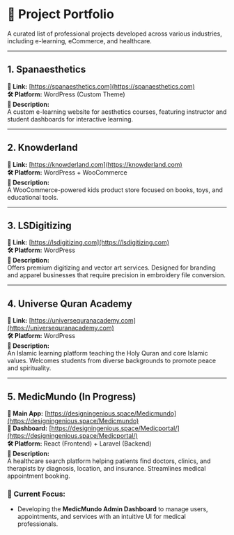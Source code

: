 # 🧠 Project Portfolio

A curated list of professional projects developed across various industries, including e-learning, eCommerce, and healthcare.

---

## 1. Spanaesthetics
**🔗 Link:** [https://spanaesthetics.com](https://spanaesthetics.com)  
**🛠 Platform:** WordPress (Custom Theme)  
**📄 Description:**  
A custom e-learning website for aesthetics courses, featuring instructor and student dashboards for interactive learning.

---

## 2. Knowderland
**🔗 Link:** [https://knowderland.com](https://knowderland.com)  
**🛠 Platform:** WordPress + WooCommerce  
**📄 Description:**  
A WooCommerce-powered kids product store focused on books, toys, and educational tools.

---

## 3. LSDigitizing
**🔗 Link:** [https://lsdigitizing.com](https://lsdigitizing.com)  
**🛠 Platform:** WordPress  
**📄 Description:**  
Offers premium digitizing and vector art services. Designed for branding and apparel businesses that require precision in embroidery file conversion.

---

## 4. Universe Quran Academy
**🔗 Link:** [https://universequranacademy.com](https://universequranacademy.com)  
**🛠 Platform:** WordPress  
**📄 Description:**  
An Islamic learning platform teaching the Holy Quran and core Islamic values. Welcomes students from diverse backgrounds to promote peace and spirituality.

---

## 5. MedicMundo (In Progress)
**🔗 Main App:** [https://designingenious.space/Medicmundo](https://designingenious.space/Medicmundo)  
**🔗 Dashboard:** [https://designingenious.space/Medicportal/](https://designingenious.space/Medicportal/)  
**🛠 Platform:** React (Frontend) + Laravel (Backend)  
**📄 Description:**  
A healthcare search platform helping patients find doctors, clinics, and therapists by diagnosis, location, and insurance. Streamlines medical appointment booking.

### 🚧 Current Focus:
- Developing the **MedicMundo Admin Dashboard** to manage users, appointments, and services with an intuitive UI for medical professionals.


